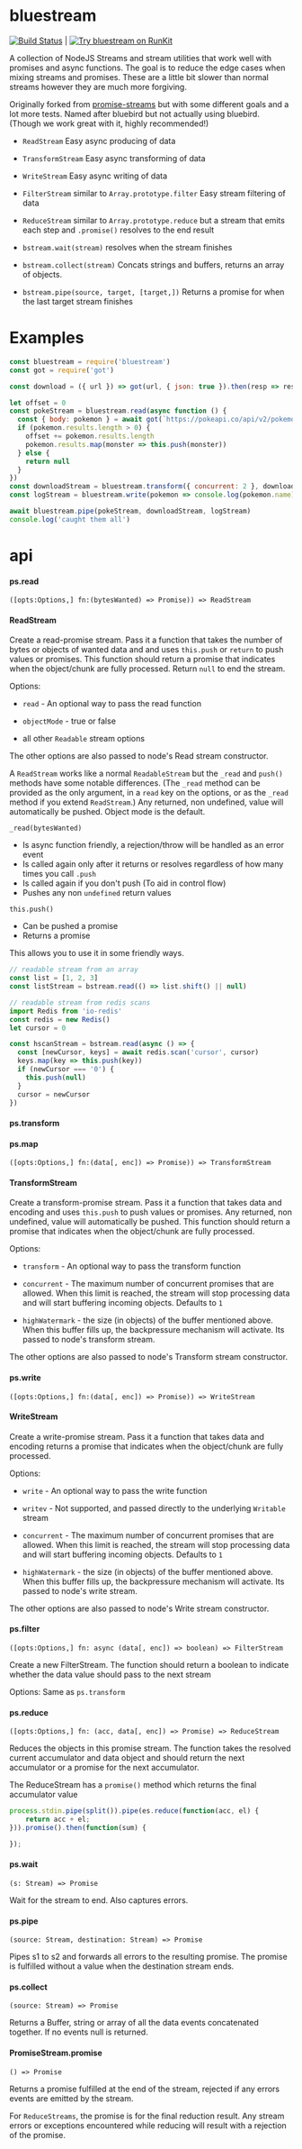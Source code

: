 # bluestream

[![Build Status](https://travis-ci.org/bustle/bluestream.svg?branch=master)](https://travis-ci.org/bustle/bluestream) | [![Try bluestream on RunKit](https://badge.runkitcdn.com/bluestream.svg)](https://npm.runkit.com/bluestream)

A collection of NodeJS Streams and stream utilities that work well with promises and async functions. The goal is to reduce the edge cases when mixing streams and promises. These are a little bit slower than normal streams however they are much more forgiving.

Originally forked from [promise-streams](https://github.com/spion/promise-streams) but with some different goals and a lot more tests. Named after bluebird but not actually using bluebird. (Though we work great with it, highly recommended!)

- `ReadStream` Easy async producing of data
- `TransformStream` Easy async transforming of data
- `WriteStream` Easy async writing of data
- `FilterStream` similar to `Array.prototype.filter` Easy stream filtering of data
- `ReduceStream` similar to `Array.prototype.reduce` but a stream that emits each step and `.promise()` resolves to the end result

- `bstream.wait(stream)` resolves when the stream finishes
- `bstream.collect(stream)` Concats strings and buffers, returns an array of objects.
- `bstream.pipe(source, target, [target,])` Returns a promise for when the last target stream finishes

# Examples

```js
const bluestream = require('bluestream')
const got = require('got')

const download = ({ url }) => got(url, { json: true }).then(resp => resp.body)

let offset = 0
const pokeStream = bluestream.read(async function () {
  const { body: pokemon } = await got(`https://pokeapi.co/api/v2/pokemon/?offset=${offset}`, { json: true })
  if (pokemon.results.length > 0) {
    offset += pokemon.results.length
    pokemon.results.map(monster => this.push(monster))
  } else {
    return null
  }
})
const downloadStream = bluestream.transform({ concurrent: 2 }, download)
const logStream = bluestream.write(pokemon => console.log(pokemon.name))

await bluestream.pipe(pokeStream, downloadStream, logStream)
console.log('caught them all')
```

# api

#### ps.read

`([opts:Options,] fn:(bytesWanted) => Promise)) => ReadStream`

#### ReadStream

Create a read-promise stream. Pass it a function that takes the number of bytes or objects of wanted data and and uses `this.push` or `return` to push values or promises. This function should return a promise that indicates when the object/chunk are fully processed. Return `null` to end the stream.

Options:
  * `read` - An optional way to pass the read function

  * `objectMode` - true or false

  * all other `Readable` stream options

The other options are also passed to node's Read stream constructor.

A `ReadStream` works like a normal `ReadableStream` but the `_read` and `push()` methods have some notable differences. (The `_read` method can be provided as the only argument, in a `read` key on the options, or as the `_read` method if you extend `ReadStream`.) Any returned, non undefined, value will automatically be pushed. Object mode is the default.

`_read(bytesWanted)`
- Is async function friendly, a rejection/throw will be handled as an error event
- Is called again only after it returns or resolves regardless of how many times you call `.push`
- Is called again if you don't push (To aid in control flow)
- Pushes any non `undefined` return values

`this.push()`
- Can be pushed a promise
- Returns a promise

This allows you to use it in some friendly ways.

```js
// readable stream from an array
const list = [1, 2, 3]
const listStream = bstream.read(() => list.shift() || null)

// readable stream from redis scans
import Redis from 'io-redis'
const redis = new Redis()
let cursor = 0

const hscanStream = bstream.read(async () => {
  const [newCursor, keys] = await redis.scan('cursor', cursor)
  keys.map(key => this.push(key))
  if (newCursor === '0') {
    this.push(null)
  }
  cursor = newCursor
})
```

#### ps.transform
#### ps.map

`([opts:Options,] fn:(data[, enc]) => Promise)) => TransformStream`

#### TransformStream

Create a transform-promise stream. Pass it a function that takes data and
encoding and uses `this.push` to push values or promises. Any returned, non undefined, value will automatically be pushed. This function should
return a promise that indicates when the object/chunk are fully processed.

Options:
  * `transform` - An optional way to pass the transform function

  * `concurrent` - The maximum number of concurrent promises that are allowed.
    When this limit is reached, the stream will stop processing data and will
    start buffering incoming objects. Defaults to `1`

  * `highWatermark` - the size (in objects) of the buffer mentioned above. When
    this buffer fills up, the backpressure mechanism will activate. Its passed
    to node's transform stream.

The other options are also passed to node's Transform stream constructor.

#### ps.write

`([opts:Options,] fn:(data[, enc]) => Promise)) => WriteStream`

#### WriteStream

Create a write-promise stream. Pass it a function that takes data and
encoding returns a promise that indicates when the object/chunk are fully processed.

Options:
  * `write` - An optional way to pass the write function

  * `writev` - Not supported, and passed directly to the underlying `Writable` stream

  * `concurrent` - The maximum number of concurrent promises that are allowed.
    When this limit is reached, the stream will stop processing data and will
    start buffering incoming objects. Defaults to `1`

  * `highWatermark` - the size (in objects) of the buffer mentioned above. When
    this buffer fills up, the backpressure mechanism will activate. Its passed
    to node's write stream.

The other options are also passed to node's Write stream constructor.

#### ps.filter

`([opts:Options,] fn: async (data[, enc]) => boolean) => FilterStream`

Create a new FilterStream. The function should return a boolean to
indicate whether the data value should pass to the next stream

Options: Same as `ps.transform`

#### ps.reduce

`([opts:Options,] fn: (acc, data[, enc]) => Promise) => ReduceStream`

Reduces the objects in this promise stream. The function takes the resolved
current accumulator and data object and should return the next accumulator
or a promise for the next accumulator.

The ReduceStream has a `promise()` method which returns the final
accumulator value

```js
process.stdin.pipe(split()).pipe(es.reduce(function(acc, el) {
    return acc + el;
})).promise().then(function(sum) {

});
```

#### ps.wait

`(s: Stream) => Promise`

Wait for the stream to end. Also captures errors.

#### ps.pipe

`(source: Stream, destination: Stream) => Promise`

Pipes s1 to s2 and forwards all errors to the resulting promise. The promise is
fulfilled without a value when the destination stream ends.

#### ps.collect

`(source: Stream) => Promise`

Returns a Buffer, string or array of all the data events concatenated together. If no events null is returned.

#### PromiseStream.promise

`() => Promise`

Returns a promise fulfilled at the end of the stream, rejected if any errors
events are emitted by the stream.

For `ReduceStreams`, the promise is for the final reduction result. Any
stream errors or exceptions encountered while reducing will result with a
rejection of the promise.
